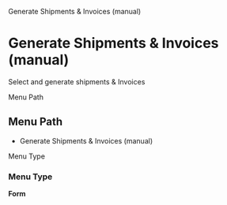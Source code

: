 
Generate Shipments & Invoices (manual)
# Generate Shipments & Invoices (manual)


Select and generate shipments & Invoices

Menu Path
## Menu Path



- Generate Shipments & Invoices (manual)

Menu Type
### Menu Type

**Form**

